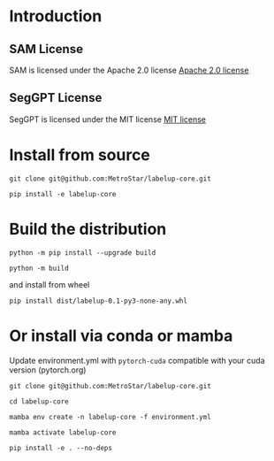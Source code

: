 # Introduction

## SAM License

SAM is licensed under the Apache 2.0 license [Apache 2.0 license](SAM_LICENSE)

## SegGPT License

SegGPT is licensed under the MIT license [MIT license](SegGPT_LICENSE)

# Install from source
```
git clone git@github.com:MetroStar/labelup-core.git

pip install -e labelup-core

```

# Build the distribution


```
python -m pip install --upgrade build

python -m build
```
and install from wheel

```
pip install dist/labelup-0.1-py3-none-any.whl
```

# Or install via conda or mamba
Update environment.yml with `pytorch-cuda` compatible with your cuda version (pytorch.org)
```
git clone git@github.com:MetroStar/labelup-core.git

cd labelup-core

mamba env create -n labelup-core -f environment.yml

mamba activate labelup-core

pip install -e . --no-deps

